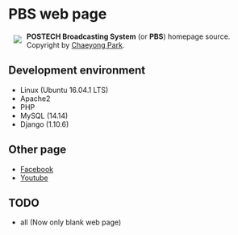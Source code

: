 # PBS web page

<a href="https://pbs.postech.ac.kr"><img src="https://yt3.ggpht.com/-zv4HTndHpXI/AAAAAAAAAAI/AAAAAAAAAAA/vbDIPh3zdNU/s100-c-k-no-mo-rj-c0xffffff/photo.jpg" align="left" hspace="10" vspace="6"></a>
**POSTECH Broadcasting System** (or **PBS**) homepage source.  
Copyright by [Chaeyong Park](https://www.facebook.com/profile.php?id=100003164601567).  

## Development environment

* Linux (Ubuntu 16.04.1 LTS) 
* Apache2 
* PHP
* MySQL (14.14)
* Django (1.10.6)

## Other page

* [Facebook](https://www.facebook.com/postechpbs)
* [Youtube](https://www.youtube.com/channel/UC0l7--B5331jo2WwX1avPOg)

## TODO

* all (Now only blank web page)
